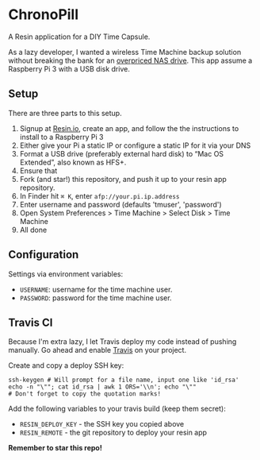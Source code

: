 # ChronoPill

A Resin application for a DIY Time Capsule.

As a lazy developer, I wanted a wireless Time Machine backup solution without breaking the bank for
an [overpriced NAS drive](https://www.apple.com/lae/airport-time-capsule/). This
app assume a Raspberry Pi 3 with a USB disk drive.

## Setup

There are three parts to this setup.

1. Signup at [Resin.io](https://resin.io/), create an app, and follow the
   the instructions to install to a Raspberry Pi 3
1. Either give your Pi a static IP or configure a static IP for it via your DNS
1. Format a USB drive (preferably external hard disk) to “Mac OS Extended”, also known as HFS+.
1. Ensure that
1. Fork (and star!) this repository, and push it up to your resin app repository.
1. In Finder hit `⌘ K`, enter `afp://your.pi.ip.address`
1. Enter username and password (defaults 'tmuser', 'password')
1. Open System Preferences > Time Machine > Select Disk > Time Machine
1. All done


## Configuration

Settings via environment variables:

- `USERNAME`: username for the time machine user.
- `PASSWORD`: password for the time machine user.

## Travis CI

Because I'm extra lazy, I let Travis deploy my code instead of pushing manually. Go ahead and enable [Travis](https://travis-ci.org) on your project.

Create and copy a deploy SSH key:

```
ssh-keygen # Will prompt for a file name, input one like 'id_rsa'
echo -n "\""; cat id_rsa | awk 1 ORS='\\n'; echo "\""
# Don't forget to copy the quotation marks!
```

Add the following variables to your travis build (keep them secret):

- `RESIN_DEPLOY_KEY` - the SSH key you copied above
- `RESIN_REMOTE` - the git repository to deploy your resin app

**Remember to star this repo!**

